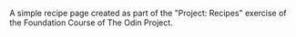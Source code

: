 A simple recipe page created as part of the "Project: Recipes" exercise of the Foundation Course of The Odin Project.